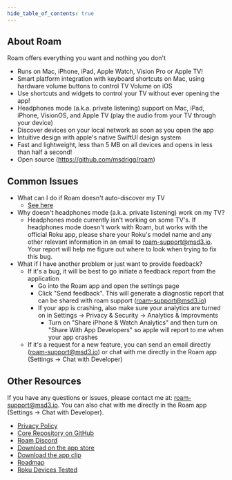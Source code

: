 ```yaml
---
hide_table_of_contents: true
---
```


<head>
    <meta name="apple-itunes-app" content="app-id=6469834197, app-clip-bundle-id=com.msdrigg.roam.Clip, app-clip-display=card"/>
</head>

## About Roam

Roam offers everything you want and nothing you don't

-   Runs on Mac, iPhone, iPad, Apple Watch, Vision Pro or Apple TV!
-   Smart platform integration with keyboard shortcuts on Mac, using hardware volume buttons to control TV Volume on iOS
-   Use shortcuts and widgets to control your TV without ever opening the app!
-   Headphones mode (a.k.a. private listening) support on Mac, iPad, iPhone, VisionOS, and Apple TV (play the audio from your TV through your device)
-   Discover devices on your local network as soon as you open the app
-   Intuitive design with apple's native SwiftUI design system
-   Fast and lightweight, less than 5 MB on all devices and opens in less than half a second!
-   Open source (https://github.com/msdrigg/roam)

## Common Issues

-   What can I do if Roam doesn't auto-discover my TV
    -   [See here](/manually-add-tv)
-   Why doesn't headphones mode (a.k.a. private listening) work on my TV?
    -   Headphones mode currently isn't working on some TV's. If headphones mode doesn't work with Roam, but works with the official Roku app, please share your Roku's model name and any other relevant information in an email to [roam-support@msd3.io](mailto:roam-support@msd3.io). Your report will help me figure out where to look when trying to fix this bug.
-   What if I have another problem or just want to provide feedback?
    -   If it's a bug, it will be best to go initiate a feedback report from the application
        -   Go into the Roam app and open the settings page
        -   Click "Send feedback". This will generate a diagnostic report that can be shared with roam support (roam-support@msd3.io)
        -   If your app is crashing, also make sure your analytics are turned on in Settings -> Privacy & Security -> Analytics & Improvments
            -   Turn on "Share iPhone & Watch Analytics" and then turn on "Share With App Developers" so apple will report to me when your app crashes
    -   If it's a request for a new feature, you can send an email directly (roam-support@msd3.io) or chat with me directly in the Roam app (Settings -> Chat with Developer)

## Other Resources

If you have any questions or issues, please contact me at: [roam-support@msd3.io](mailto:roam-support@msd3.io). You can also chat with me directly in the Roam app (Settings -> Chat with Developer).

-   [Privacy Policy](/privacy)
-   [Core Repository on GitHub](https://github.com/msdrigg/roam)
-   [Roam Discord](https://discord.gg/Q7M7M6Sw)
-   [Download on the app store](https://apps.apple.com/us/app/roam/6469834197)
-   [Download the app clip](/scan)
-   [Roadmap](/upcoming-work)
-   [Roku Devices Tested](/tested-tvs)
